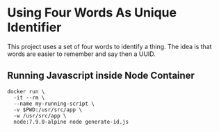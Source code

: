 # Using Four Words As Unique Identifier

This project uses a set of four words to identify a thing. The idea is that words are easier to remember and say then a UUID.

## Running Javascript inside Node Container

```
docker run \
  -it --rm \
  --name my-running-script \
  -v $PWD:/usr/src/app \
  -w /usr/src/app \
  node:7.9.0-alpine node generate-id.js
```
